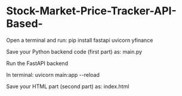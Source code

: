 # Stock-Market-Price-Tracker-API-Based-


Open a terminal and run:
pip install fastapi uvicorn yfinance

Save your Python backend code (first part) as:
main.py


Run the FastAPI backend

In terminal:
uvicorn main:app --reload


Save your HTML part (second part) as:
index.html
